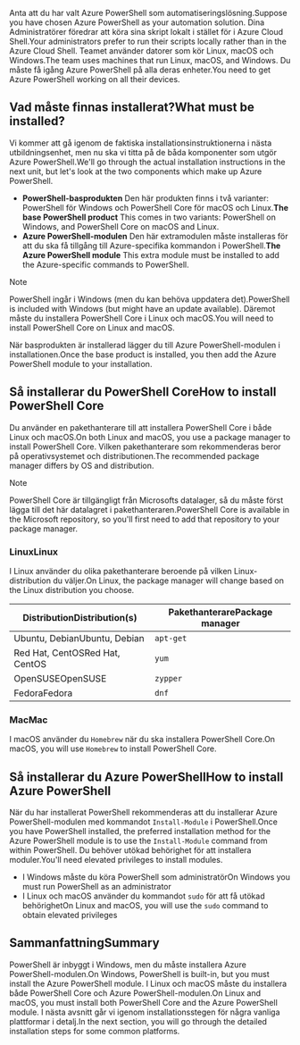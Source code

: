 <span data-ttu-id="9d409-101">Anta att du har valt Azure PowerShell som automatiseringslösning.</span><span class="sxs-lookup"><span data-stu-id="9d409-101">Suppose you have chosen Azure PowerShell as your automation solution.</span></span> <span data-ttu-id="9d409-102">Dina Administratörer föredrar att köra sina skript lokalt i stället för i Azure Cloud Shell.</span><span class="sxs-lookup"><span data-stu-id="9d409-102">Your administrators prefer to run their scripts locally rather than in the Azure Cloud Shell.</span></span> <span data-ttu-id="9d409-103">Teamet använder datorer som kör Linux, macOS och Windows.</span><span class="sxs-lookup"><span data-stu-id="9d409-103">The team uses machines that run Linux, macOS, and Windows.</span></span> <span data-ttu-id="9d409-104">Du måste få igång Azure PowerShell på alla deras enheter.</span><span class="sxs-lookup"><span data-stu-id="9d409-104">You need to get Azure PowerShell working on all their devices.</span></span> 

## <a name="what-must-be-installed"></a><span data-ttu-id="9d409-105">Vad måste finnas installerat?</span><span class="sxs-lookup"><span data-stu-id="9d409-105">What must be installed?</span></span>
<span data-ttu-id="9d409-106">Vi kommer att gå igenom de faktiska installationsinstruktionerna i nästa utbildningsenhet, men nu ska vi titta på de båda komponenter som utgör Azure PowerShell.</span><span class="sxs-lookup"><span data-stu-id="9d409-106">We'll go through the actual installation instructions in the next unit, but let's look at the two components which make up Azure PowerShell.</span></span>

- <span data-ttu-id="9d409-107">**PowerShell-basprodukten** Den här produkten finns i två varianter: PowerShell för Windows och PowerShell Core för macOS och Linux.</span><span class="sxs-lookup"><span data-stu-id="9d409-107">**The base PowerShell product** This comes in two variants: PowerShell on Windows, and PowerShell Core on macOS and Linux.</span></span>
- <span data-ttu-id="9d409-108">**Azure PowerShell-modulen** Den här extramodulen måste installeras för att du ska få tillgång till Azure-specifika kommandon i PowerShell.</span><span class="sxs-lookup"><span data-stu-id="9d409-108">**The Azure PowerShell module** This extra module must be installed to add the Azure-specific commands to PowerShell.</span></span>

> [!NOTE]
> <span data-ttu-id="9d409-109">PowerShell ingår i Windows (men du kan behöva uppdatera det).</span><span class="sxs-lookup"><span data-stu-id="9d409-109">PowerShell is included with Windows (but might have an update available).</span></span> <span data-ttu-id="9d409-110">Däremot måste du installera PowerShell Core i Linux och macOS.</span><span class="sxs-lookup"><span data-stu-id="9d409-110">You will need to install PowerShell Core on Linux and macOS.</span></span>

<span data-ttu-id="9d409-111">När basprodukten är installerad lägger du till Azure PowerShell-modulen i installationen.</span><span class="sxs-lookup"><span data-stu-id="9d409-111">Once the base product is installed, you then add the Azure PowerShell module to your installation.</span></span>

## <a name="how-to-install-powershell-core"></a><span data-ttu-id="9d409-112">Så installerar du PowerShell Core</span><span class="sxs-lookup"><span data-stu-id="9d409-112">How to install PowerShell Core</span></span>
<span data-ttu-id="9d409-113">Du använder en pakethanterare till att installera PowerShell Core i både Linux och macOS.</span><span class="sxs-lookup"><span data-stu-id="9d409-113">On both Linux and macOS, you use a package manager to install PowerShell Core.</span></span> <span data-ttu-id="9d409-114">Vilken pakethanterare som rekommenderas beror på operativsystemet och distributionen.</span><span class="sxs-lookup"><span data-stu-id="9d409-114">The recommended package manager differs by OS and distribution.</span></span>

> [!NOTE]
> <span data-ttu-id="9d409-115">PowerShell Core är tillgängligt från Microsofts datalager, så du måste först lägga till det här datalagret i pakethanteraren.</span><span class="sxs-lookup"><span data-stu-id="9d409-115">PowerShell Core is available in the Microsoft repository, so you'll first need to add that repository to your package manager.</span></span>

### <a name="linux"></a><span data-ttu-id="9d409-116">Linux</span><span class="sxs-lookup"><span data-stu-id="9d409-116">Linux</span></span>
<span data-ttu-id="9d409-117">I Linux använder du olika pakethanterare beroende på vilken Linux-distribution du väljer.</span><span class="sxs-lookup"><span data-stu-id="9d409-117">On Linux, the package manager will change based on the Linux distribution you choose.</span></span>

| <span data-ttu-id="9d409-118">Distribution</span><span class="sxs-lookup"><span data-stu-id="9d409-118">Distribution(s)</span></span>  | <span data-ttu-id="9d409-119">Pakethanterare</span><span class="sxs-lookup"><span data-stu-id="9d409-119">Package manager</span></span> |
|------------------|-----------------|
| <span data-ttu-id="9d409-120">Ubuntu, Debian</span><span class="sxs-lookup"><span data-stu-id="9d409-120">Ubuntu, Debian</span></span>   | `apt-get`       |
| <span data-ttu-id="9d409-121">Red Hat, CentOS</span><span class="sxs-lookup"><span data-stu-id="9d409-121">Red Hat, CentOS</span></span>  | `yum`           |
| <span data-ttu-id="9d409-122">OpenSUSE</span><span class="sxs-lookup"><span data-stu-id="9d409-122">OpenSUSE</span></span>         | `zypper`        |
| <span data-ttu-id="9d409-123">Fedora</span><span class="sxs-lookup"><span data-stu-id="9d409-123">Fedora</span></span>           | `dnf`           |

### <a name="mac"></a><span data-ttu-id="9d409-124">Mac</span><span class="sxs-lookup"><span data-stu-id="9d409-124">Mac</span></span>
<span data-ttu-id="9d409-125">I macOS använder du `Homebrew` när du ska installera PowerShell Core.</span><span class="sxs-lookup"><span data-stu-id="9d409-125">On macOS, you will use `Homebrew` to install PowerShell Core.</span></span>

## <a name="how-to-install-azure-powershell"></a><span data-ttu-id="9d409-126">Så installerar du Azure PowerShell</span><span class="sxs-lookup"><span data-stu-id="9d409-126">How to install Azure PowerShell</span></span>
<span data-ttu-id="9d409-127">När du har installerat PowerShell rekommenderas att du installerar Azure PowerShell-modulen med kommandot `Install-Module` i PowerShell.</span><span class="sxs-lookup"><span data-stu-id="9d409-127">Once you have PowerShell installed, the preferred installation method for the Azure PowerShell module is to use the `Install-Module` command from within PowerShell.</span></span> <span data-ttu-id="9d409-128">Du behöver utökad behörighet för att installera moduler.</span><span class="sxs-lookup"><span data-stu-id="9d409-128">You'll need elevated privileges to install modules.</span></span>

- <span data-ttu-id="9d409-129">I Windows måste du köra PowerShell som administratör</span><span class="sxs-lookup"><span data-stu-id="9d409-129">On Windows you must run PowerShell as an administrator</span></span>
- <span data-ttu-id="9d409-130">I Linux och macOS använder du kommandot `sudo` för att få utökad behörighet</span><span class="sxs-lookup"><span data-stu-id="9d409-130">On Linux and macOS, you will use the `sudo` command to obtain elevated privileges</span></span>

## <a name="summary"></a><span data-ttu-id="9d409-131">Sammanfattning</span><span class="sxs-lookup"><span data-stu-id="9d409-131">Summary</span></span>
<span data-ttu-id="9d409-132">PowerShell är inbyggt i Windows, men du måste installera Azure PowerShell-modulen.</span><span class="sxs-lookup"><span data-stu-id="9d409-132">On Windows, PowerShell is built-in, but you must install the Azure PowerShell module.</span></span> <span data-ttu-id="9d409-133">I Linux och macOS måste du installera både PowerShell Core och Azure PowerShell-modulen.</span><span class="sxs-lookup"><span data-stu-id="9d409-133">On Linux and macOS, you must install both PowerShell Core and the Azure PowerShell module.</span></span> <span data-ttu-id="9d409-134">I nästa avsnitt går vi igenom installationsstegen för några vanliga plattformar i detalj.</span><span class="sxs-lookup"><span data-stu-id="9d409-134">In the next section, you will go through the detailed installation steps for some common platforms.</span></span>